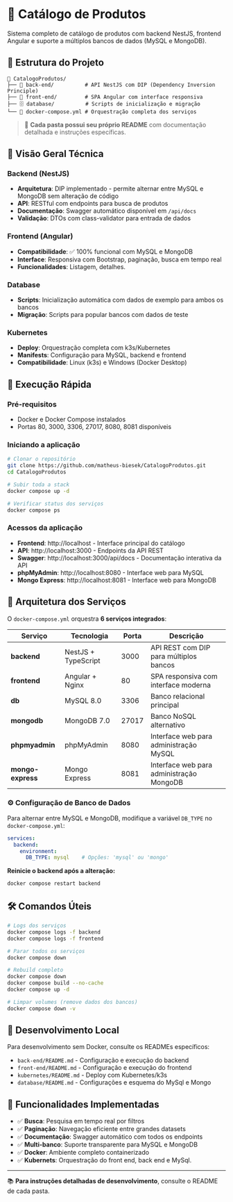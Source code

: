 # 🛒 Catálogo de Produtos

Sistema completo de catálogo de produtos com backend NestJS, frontend Angular e suporte a múltiplos bancos de dados (MySQL e MongoDB).

## 📁 Estrutura do Projeto

```
📁 CatalogoProdutos/
├── 🚀 back-end/          # API NestJS com DIP (Dependency Inversion Principle)
├── 🎨 front-end/         # SPA Angular com interface responsiva
├── 🗄️ database/          # Scripts de inicialização e migração
└── 🐳 docker-compose.yml # Orquestração completa dos serviços
```

> 📖 **Cada pasta possui seu próprio README** com documentação detalhada e instruções específicas.

## 🔧 Visão Geral Técnica

### Backend (NestJS)
- **Arquitetura**: DIP implementado - permite alternar entre MySQL e MongoDB sem alteração de código
- **API**: RESTful com endpoints para busca de produtos
- **Documentação**: Swagger automático disponível em `/api/docs`
- **Validação**: DTOs com class-validator para entrada de dados

### Frontend (Angular)
- **Compatibilidade**: ✅ 100% funcional com MySQL e MongoDB
- **Interface**: Responsiva com Bootstrap, paginação, busca em tempo real
- **Funcionalidades**: Listagem, detalhes.

### Database
- **Scripts**: Inicialização automática com dados de exemplo para ambos os bancos
- **Migração**: Scripts para popular bancos com dados de teste

### Kubernetes
- **Deploy**: Orquestração completa com k3s/Kubernetes
- **Manifests**: Configuração para MySQL, backend e frontend
- **Compatibilidade**: Linux (k3s) e Windows (Docker Desktop)

## 🚀 Execução Rápida

### Pré-requisitos
- Docker e Docker Compose instalados
- Portas 80, 3000, 3306, 27017, 8080, 8081 disponíveis

### Iniciando a aplicação

```bash
# Clonar o repositório
git clone https://github.com/matheus-biesek/CatalogoProdutos.git
cd CatalogoProdutos

# Subir toda a stack
docker compose up -d

# Verificar status dos serviços
docker compose ps
```

### Acessos da aplicação
- **Frontend**: http://localhost - Interface principal do catálogo
- **API**: http://localhost:3000 - Endpoints da API REST
- **Swagger**: http://localhost:3000/api/docs - Documentação interativa da API
- **phpMyAdmin**: http://localhost:8080 - Interface web para MySQL
- **Mongo Express**: http://localhost:8081 - Interface web para MongoDB

## 🐳 Arquitetura dos Serviços

O `docker-compose.yml` orquestra **6 serviços integrados**:

| Serviço | Tecnologia | Porta | Descrição |
|---------|------------|-------|-----------|
| **backend** | NestJS + TypeScript | 3000 | API REST com DIP para múltiplos bancos |
| **frontend** | Angular + Nginx | 80 | SPA responsiva com interface moderna |
| **db** | MySQL 8.0 | 3306 | Banco relacional principal |
| **mongodb** | MongoDB 7.0 | 27017 | Banco NoSQL alternativo |
| **phpmyadmin** | phpMyAdmin | 8080 | Interface web para administração MySQL |
| **mongo-express** | Mongo Express | 8081 | Interface web para administração MongoDB |

### ⚙️ Configuração de Banco de Dados

Para alternar entre MySQL e MongoDB, modifique a variável `DB_TYPE` no `docker-compose.yml`:

```yaml
services:
  backend:
    environment:
      DB_TYPE: mysql    # Opções: 'mysql' ou 'mongo'
```

**Reinicie o backend após a alteração:**
```bash
docker compose restart backend
```

## 🛠️ Comandos Úteis

```bash
# Logs dos serviços
docker compose logs -f backend
docker compose logs -f frontend

# Parar todos os serviços
docker compose down

# Rebuild completo
docker compose down
docker compose build --no-cache
docker compose up -d

# Limpar volumes (remove dados dos bancos)
docker compose down -v
```

## 🔧 Desenvolvimento Local

Para desenvolvimento sem Docker, consulte os READMEs específicos:
- `back-end/README.md` - Configuração e execução do backend
- `front-end/README.md` - Configuração e execução do frontend
- `kubernetes/README.md` - Deploy com Kubernetes/k3s
- `database/README.md` - Configurações e esquema do MySql e Mongo

## 🎯 Funcionalidades Implementadas

- ✅ **Busca**: Pesquisa em tempo real por filtros
- ✅ **Paginação**: Navegação eficiente entre grandes datasets
- ✅ **Documentação**: Swagger automático com todos os endpoints
- ✅ **Multi-banco**: Suporte transparente para MySQL e MongoDB
- ✅ **Docker**: Ambiente completo containerizado
- ✅ **Kubernets**: Orquestração do front end, back end e MySql.

---

📚 **Para instruções detalhadas de desenvolvimento**, consulte o README de cada pasta.